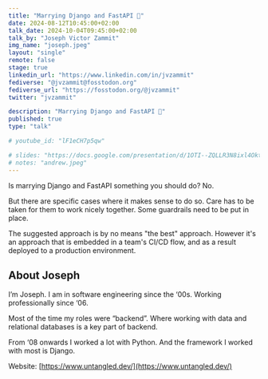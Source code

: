 ```yaml
---
title: "Marrying Django and FastAPI 💍"
date: 2024-08-12T10:45:00+02:00
talk_date: 2024-10-04T09:45:00+02:00
talk_by: "Joseph Victor Zammit"
img_name: "joseph.jpeg"
layout: "single"
remote: false
stage: true
linkedin_url: "https://www.linkedin.com/in/jvzammit"
fediverse: "@jvzammit@fosstodon.org"
fediverse_url: "https://fosstodon.org/@jvzammit"
twitter: "jvzammit"

description: "Marrying Django and FastAPI 💍"
published: true
type: "talk"

# youtube_id: "lF1eCH7p5qw"

# slides: "https://docs.google.com/presentation/d/1OTI--ZQLLR3N8ixl4OktEwbXfiau_0BNXicl_3j5uYc/edit?usp=sharing"
# notes: "andrew.jpeg"
---
```

Is marrying Django and FastAPI something you should do? No.

But there are specific cases where it makes sense to do so. Care has to be taken for them to work nicely together. Some guardrails need to be put in place.

The suggested approach is by no means "the best" approach. However it's an approach that is embedded in a team's CI/CD flow, and as a result deployed to a production environment.

## About Joseph

I’m Joseph. I am in software engineering since the ‘00s. Working professionally since ‘06.

Most of the time my roles were “backend”. Where working with data and relational databases is a key part of backend.

From ‘08 onwards I worked a lot with Python. And the framework I worked with most is Django.

Website: [https://www.untangled.dev/](https://www.untangled.dev/)

